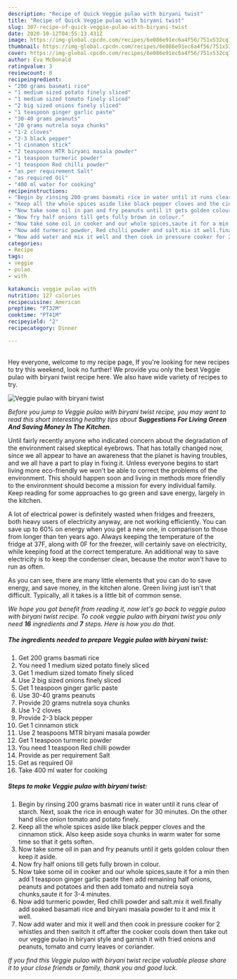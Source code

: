 ```yaml
---
description: "Recipe of Quick Veggie pulao with biryani twist"
title: "Recipe of Quick Veggie pulao with biryani twist"
slug: 307-recipe-of-quick-veggie-pulao-with-biryani-twist
date: 2020-10-12T04:55:13.431Z
image: https://img-global.cpcdn.com/recipes/6e086e91ec6a4f56/751x532cq70/veggie-pulao-with-biryani-twist-recipe-main-photo.jpg
thumbnail: https://img-global.cpcdn.com/recipes/6e086e91ec6a4f56/751x532cq70/veggie-pulao-with-biryani-twist-recipe-main-photo.jpg
cover: https://img-global.cpcdn.com/recipes/6e086e91ec6a4f56/751x532cq70/veggie-pulao-with-biryani-twist-recipe-main-photo.jpg
author: Eva McDonald
ratingvalue: 3
reviewcount: 8
recipeingredient:
- "200 grams basmati rice"
- "1 medium sized potato finely sliced"
- "1 medium sized tomato finely sliced"
- "2 big sized onions finely sliced"
- "1 teaspoon ginger garlic paste"
- "30-40 grams peanuts"
- "20 grams nutrela soya chunks"
- "1-2 cloves"
- "2-3 black pepper"
- "1 cinnamon stick"
- "2 teaspoons MTR biryani masala powder"
- "1 teaspoon turmeric powder"
- "1 teaspoon Red chilli powder"
- "as per requirement Salt"
- "as required Oil"
- "400 ml water for cooking"
recipeinstructions:
- "Begin by rinsing 200 grams basmati rice in water until it runs clear of starch. Next, soak the rice in enough water for 30 minutes. On the other hand slice onion tomato and potato finely."
- "Keep all the whole spices aside like black pepper cloves and the cinnamon stick. Also keep aside soya chunks in warm water for some time so that it gets soften."
- "Now take some oil in pan and fry peanuts until it gets golden colour then keep it aside."
- "Now fry half onions till gets fully brown in colour."
- "Now take some oil in cooker and our whole spices,saute it for a min then add 1 teaspoon ginger garlic paste then add remaining half onions, peanuts and potatoes and then add tomato and nutrela soya chunks,saute it for 3-4 minutes."
- "Now add turmeric powder, Red chilli powder and salt.mix it well.finally add soaked basamati rice and biryani masala powder to it and mix it well."
- "Now add water and mix it well and then cook in pressure cooker for 2 whistles and then switch it off.after the cooker cools down then take out our veggie pulao in biryani style and garnish it with fried onions and peanuts, tomato and curry leaves or coriander."
categories:
- Recipe
tags:
- veggie
- pulao
- with

katakunci: veggie pulao with 
nutrition: 127 calories
recipecuisine: American
preptime: "PT32M"
cooktime: "PT41M"
recipeyield: "2"
recipecategory: Dinner

---
```

<br>
Hey everyone, welcome to my recipe page, If you're looking for new recipes to try this weekend, look no further! We provide you only the best Veggie pulao with biryani twist recipe here. We also have wide variety of recipes to try.
<br>


![Veggie pulao with biryani twist](https://img-global.cpcdn.com/recipes/6e086e91ec6a4f56/751x532cq70/veggie-pulao-with-biryani-twist-recipe-main-photo.jpg)

<i>Before you jump to Veggie pulao with biryani twist recipe, you may want to read this short interesting healthy tips about 
<strong>Suggestions For Living Green And Saving Money In The Kitchen</strong>.</i>
</br>

Until fairly recently anyone who indicated concern about the degradation of the environment raised skeptical eyebrows. That has totally changed now, since we all appear to have an awareness that the planet is having troubles, and we all have a part to play in fixing it. Unless everyone begins to start living more eco-friendly we won't be able to correct the problems of the environment. This should happen soon and living in methods more friendly to the environment should become a mission for every individual family. Keep reading for some approaches to go green and save energy, largely in the kitchen.

A lot of electrical power is definitely wasted when fridges and freezers, both heavy users of electricity anyway, are not working efficiently. You can save up to 60% on energy when you get a new one, in comparison to those from longer than ten years ago. Always keeping the temperature of the fridge at 37F, along with 0F for the freezer, will certainly save on electricity, while keeping food at the correct temperature. An additional way to save electricity is to keep the condenser clean, because the motor won't have to run as often.

As you can see, there are many little elements that you can do to save energy, and save money, in the kitchen alone. Green living just isn't that difficult. Typically, all it takes is a little bit of common sense.


<i>We hope you got benefit from reading it, now let's go back to veggie pulao with biryani twist recipe. To cook veggie pulao with biryani twist you only need <strong>16</strong> ingredients and <strong>7</strong> steps. Here is how you do that.
</i>

##### The ingredients needed to prepare Veggie pulao with biryani twist:

1. Get 200 grams basmati rice
1. You need 1 medium sized potato finely sliced
1. Get 1 medium sized tomato finely sliced
1. Use 2 big sized onions finely sliced
1. Get 1 teaspoon ginger garlic paste
1. Use 30-40 grams peanuts
1. Provide 20 grams nutrela soya chunks
1. Use 1-2 cloves
1. Provide 2-3 black pepper
1. Get 1 cinnamon stick
1. Use 2 teaspoons MTR biryani masala powder
1. Get 1 teaspoon turmeric powder
1. You need 1 teaspoon Red chilli powder
1. Provide as per requirement Salt
1. Get as required Oil
1. Take 400 ml water for cooking


##### Steps to make Veggie pulao with biryani twist:

1. Begin by rinsing 200 grams basmati rice in water until it runs clear of starch. Next, soak the rice in enough water for 30 minutes. On the other hand slice onion tomato and potato finely.
1. Keep all the whole spices aside like black pepper cloves and the cinnamon stick. Also keep aside soya chunks in warm water for some time so that it gets soften.
1. Now take some oil in pan and fry peanuts until it gets golden colour then keep it aside.
1. Now fry half onions till gets fully brown in colour.
1. Now take some oil in cooker and our whole spices,saute it for a min then add 1 teaspoon ginger garlic paste then add remaining half onions, peanuts and potatoes and then add tomato and nutrela soya chunks,saute it for 3-4 minutes.
1. Now add turmeric powder, Red chilli powder and salt.mix it well.finally add soaked basamati rice and biryani masala powder to it and mix it well.
1. Now add water and mix it well and then cook in pressure cooker for 2 whistles and then switch it off.after the cooker cools down then take out our veggie pulao in biryani style and garnish it with fried onions and peanuts, tomato and curry leaves or coriander.


<i>If you find this Veggie pulao with biryani twist recipe valuable please share it to your close friends or family, thank you and good luck.</i>
